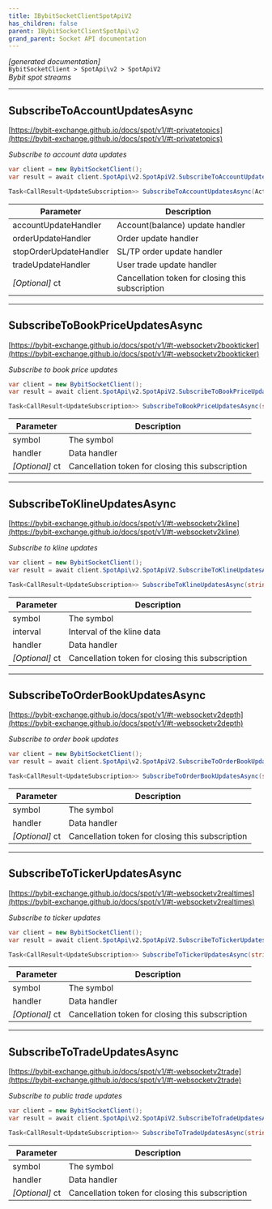 ```yaml
---
title: IBybitSocketClientSpotApiV2
has_children: false
parent: IBybitSocketClientSpotApi\v2
grand_parent: Socket API documentation
---
```

*[generated documentation]*  
`BybitSocketClient > SpotApi\v2 > SpotApiV2`  
*Bybit spot streams*
  

***

## SubscribeToAccountUpdatesAsync  

[https://bybit-exchange.github.io/docs/spot/v1/#t-privatetopics](https://bybit-exchange.github.io/docs/spot/v1/#t-privatetopics)  
<p>

*Subscribe to account data updates*  

```csharp  
var client = new BybitSocketClient();  
var result = await client.SpotApi\v2.SpotApiV2.SubscribeToAccountUpdatesAsync(/* parameters */);  
```  

```csharp  
Task<CallResult<UpdateSubscription>> SubscribeToAccountUpdatesAsync(Action<DataEvent<BybitSpotAccountUpdate>> accountUpdateHandler, Action<DataEvent<BybitSpotOrderUpdate>> orderUpdateHandler, Action<DataEvent<BybitSpotStopOrderUpdate>> stopOrderUpdateHandler, Action<DataEvent<BybitSpotUserTradeUpdate>> tradeUpdateHandler, CancellationToken ct = default);  
```  

|Parameter|Description|
|---|---|
|accountUpdateHandler|Account(balance) update handler|
|orderUpdateHandler|Order update handler|
|stopOrderUpdateHandler| SL/TP order update handler|
|tradeUpdateHandler|User trade update handler|
|_[Optional]_ ct|Cancellation token for closing this subscription|

</p>

***

## SubscribeToBookPriceUpdatesAsync  

[https://bybit-exchange.github.io/docs/spot/v1/#t-websocketv2bookticker](https://bybit-exchange.github.io/docs/spot/v1/#t-websocketv2bookticker)  
<p>

*Subscribe to book price updates*  

```csharp  
var client = new BybitSocketClient();  
var result = await client.SpotApi\v2.SpotApiV2.SubscribeToBookPriceUpdatesAsync(/* parameters */);  
```  

```csharp  
Task<CallResult<UpdateSubscription>> SubscribeToBookPriceUpdatesAsync(string symbol, Action<DataEvent<BybitSpotBookPriceV1>> handler, CancellationToken ct = default);  
```  

|Parameter|Description|
|---|---|
|symbol|The symbol|
|handler|Data handler|
|_[Optional]_ ct|Cancellation token for closing this subscription|

</p>

***

## SubscribeToKlineUpdatesAsync  

[https://bybit-exchange.github.io/docs/spot/v1/#t-websocketv2kline](https://bybit-exchange.github.io/docs/spot/v1/#t-websocketv2kline)  
<p>

*Subscribe to kline updates*  

```csharp  
var client = new BybitSocketClient();  
var result = await client.SpotApi\v2.SpotApiV2.SubscribeToKlineUpdatesAsync(/* parameters */);  
```  

```csharp  
Task<CallResult<UpdateSubscription>> SubscribeToKlineUpdatesAsync(string symbol, KlineInterval interval, Action<DataEvent<BybitSpotKlineUpdate>> handler, CancellationToken ct = default);  
```  

|Parameter|Description|
|---|---|
|symbol|The symbol|
|interval|Interval of the kline data|
|handler|Data handler|
|_[Optional]_ ct|Cancellation token for closing this subscription|

</p>

***

## SubscribeToOrderBookUpdatesAsync  

[https://bybit-exchange.github.io/docs/spot/v1/#t-websocketv2depth](https://bybit-exchange.github.io/docs/spot/v1/#t-websocketv2depth)  
<p>

*Subscribe to order book updates*  

```csharp  
var client = new BybitSocketClient();  
var result = await client.SpotApi\v2.SpotApiV2.SubscribeToOrderBookUpdatesAsync(/* parameters */);  
```  

```csharp  
Task<CallResult<UpdateSubscription>> SubscribeToOrderBookUpdatesAsync(string symbol, Action<DataEvent<BybitSpotOrderBookUpdate>> handler, CancellationToken ct = default);  
```  

|Parameter|Description|
|---|---|
|symbol|The symbol|
|handler|Data handler|
|_[Optional]_ ct|Cancellation token for closing this subscription|

</p>

***

## SubscribeToTickerUpdatesAsync  

[https://bybit-exchange.github.io/docs/spot/v1/#t-websocketv2realtimes](https://bybit-exchange.github.io/docs/spot/v1/#t-websocketv2realtimes)  
<p>

*Subscribe to ticker updates*  

```csharp  
var client = new BybitSocketClient();  
var result = await client.SpotApi\v2.SpotApiV2.SubscribeToTickerUpdatesAsync(/* parameters */);  
```  

```csharp  
Task<CallResult<UpdateSubscription>> SubscribeToTickerUpdatesAsync(string symbol, Action<DataEvent<BybitSpotTickerUpdate>> handler, CancellationToken ct = default);  
```  

|Parameter|Description|
|---|---|
|symbol|The symbol|
|handler|Data handler|
|_[Optional]_ ct|Cancellation token for closing this subscription|

</p>

***

## SubscribeToTradeUpdatesAsync  

[https://bybit-exchange.github.io/docs/spot/v1/#t-websocketv2trade](https://bybit-exchange.github.io/docs/spot/v1/#t-websocketv2trade)  
<p>

*Subscribe to public trade updates*  

```csharp  
var client = new BybitSocketClient();  
var result = await client.SpotApi\v2.SpotApiV2.SubscribeToTradeUpdatesAsync(/* parameters */);  
```  

```csharp  
Task<CallResult<UpdateSubscription>> SubscribeToTradeUpdatesAsync(string symbol, Action<DataEvent<BybitSpotTradeUpdate>> handler, CancellationToken ct = default);  
```  

|Parameter|Description|
|---|---|
|symbol|The symbol|
|handler|Data handler|
|_[Optional]_ ct|Cancellation token for closing this subscription|

</p>
